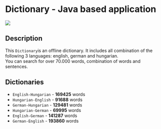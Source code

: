 # Dictionary - Java based application

![](https://gitlab.com/KolozsyGabor/Dictionary/raw/master/resources/images/Dictionary.png)

## Description

This `Dictionary`is an offline dictionary. It includes all combination of the following
3 languages: english, german and hungarian.  
You can search for over 70.000 words, combination of words and sentences.

## Dictionaries

* `English-Hungarian` - **169425** words
* `Hungarian-English` - **91688** words
* `German-Hungarian` - **129481** words
* `Hungarian-German` - **69995** words
* `English-German` - **141287** words
* `German-English` - **193860** words